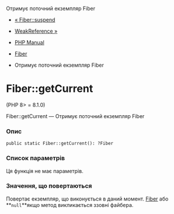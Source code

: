 Отримує поточний екземпляр Fiber

-   [« Fiber::suspend](fiber.suspend.md)
    
-   [WeakReference »](class.weakreference.md)
    
-   [PHP Manual](index.md)
    
-   [Fiber](class.fiber.md)
    
-   Отримує поточний екземпляр Fiber
    

# Fiber::getCurrent

(PHP 8> = 8.1.0)

Fiber::getCurrent — Отримує поточний екземпляр Fiber

### Опис

```methodsynopsis
public static Fiber::getCurrent(): ?Fiber
```

### Список параметрів

Ця функція не має параметрів.

### Значення, що повертаються

Повертає екземпляр, що виконується в даний момент. [Fiber](class.fiber.md) або \*\*`null`\*\*якщо метод викликається ззовні файбера.